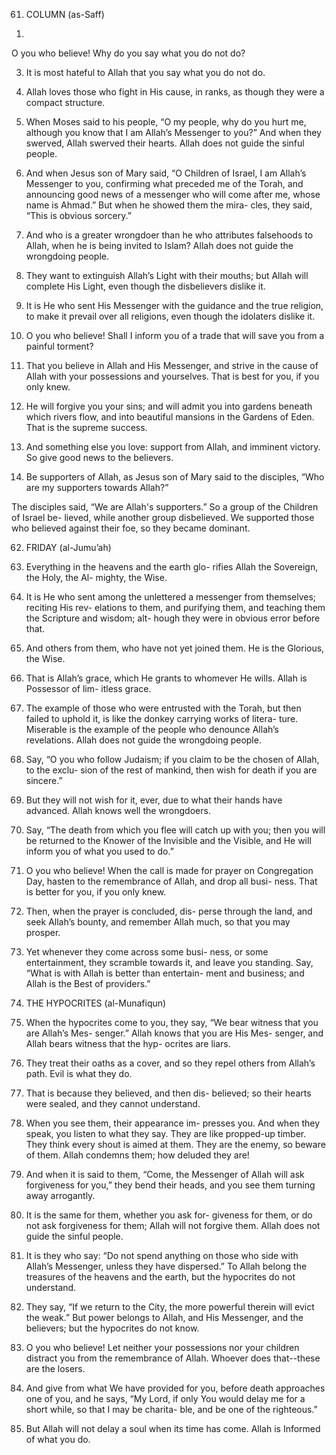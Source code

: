 61. COLUMN (as-Saff)

<!-- Everything in the heavens and the earth
praises Allah. He is the Almighty, the Wise. -->
1.
O you who believe! Why do you say what
you do not do?

3. It is most hateful to Allah that you say what you do not do.
4. Allah loves those who fight in His cause, in ranks, as though they were a compact structure.

5. When Moses said to his people, “O my people, why do you hurt me, although you know
that I am Allah’s Messenger to you?” And when they swerved, Allah swerved their
hearts. Allah does not guide the sinful people.

6. And when Jesus son of Mary said, “O Children of Israel, I am Allah’s Messenger to you,
confirming what preceded me of the Torah, and announcing good news of a messenger
who will come after me, whose name is Ahmad.” But when he showed them the mira-
cles, they said, “This is obvious sorcery.”

7. And who is a greater wrongdoer than he who attributes falsehoods to Allah, when he
is being invited to Islam? Allah does not guide the wrongdoing people.

8. They want to extinguish Allah’s Light with their mouths; but Allah will complete His
Light, even though the disbelievers dislike it.

9. It is He who sent His Messenger with the guidance and the true religion, to make it
prevail over all religions, even though the idolaters dislike it.

10. O you who believe! Shall I inform you of a trade that will save you from a painful torment?

11. That you believe in Allah and His Messenger, and strive in the cause of Allah with your
possessions and yourselves. That is best for you, if you only knew.
12. He will forgive you your sins; and will admit you into gardens beneath which rivers
flow, and into beautiful mansions in the Gardens of Eden. That is the supreme success.

13. And something else you love: support from Allah, and imminent victory. So give good news to the believers.

14. Be supporters of Allah, as Jesus son of Mary said to the disciples,
“Who are my supporters towards Allah?”

The disciples said, “We are Allah's supporters.” So a group of the Children of Israel be-
lieved, while another group disbelieved. We
supported those who believed against their
foe, so they became dominant.




62. FRIDAY
(al-Jumu’ah)


1. Everything in the heavens and the earth glo-
rifies Allah the Sovereign, the Holy, the Al-
mighty, the Wise.
2. It is He who sent among the unlettered a
messenger from themselves; reciting His rev-
elations to them, and purifying them, and
teaching them the Scripture and wisdom; alt-
hough they were in obvious error before that.
3. And others from them, who have not yet
joined them. He is the Glorious, the Wise.
4. That is Allah’s grace, which He grants to
whomever He wills. Allah is Possessor of lim-
itless grace.
5. The example of those who were entrusted
with the Torah, but then failed to uphold it,
is like the donkey carrying works of litera-
ture. Miserable is the example of the people
who denounce Allah’s revelations. Allah does
not guide the wrongdoing people.
6. Say, “O you who follow Judaism; if you
claim to be the chosen of Allah, to the exclu-
sion of the rest of mankind, then wish for
death if you are sincere.”
7. But they will not wish for it, ever, due to
what their hands have advanced. Allah knows
well the wrongdoers.
8. Say, “The death from which you flee will
catch up with you; then you will be returned
to the Knower of the Invisible and the Visible,
and He will inform you of what you used to
do.”


9. O you who believe! When the call is made
for prayer on Congregation Day, hasten to
the remembrance of Allah, and drop all busi-
ness. That is better for you, if you only knew.
10. Then, when the prayer is concluded, dis-
perse through the land, and seek Allah’s
bounty, and remember Allah much, so that
you may prosper.
11. Yet whenever they come across some busi-
ness, or some entertainment, they scramble
towards it, and leave you standing. Say,
“What is with Allah is better than entertain-
ment and business; and Allah is the Best of
providers.”


63. THE HYPOCRITES (al-Munafiqun)

1. When the hypocrites come to you, they say, “We bear witness that you are Allah’s Mes-
senger.” Allah knows that you are His Mes-
senger, and Allah bears witness that the hyp-
ocrites are liars.
2. They treat their oaths as a cover, and so they
repel others from Allah’s path. Evil is what
they do.
3. That is because they believed, and then dis-
believed; so their hearts were sealed, and they
cannot understand.
4. When you see them, their appearance im-
presses you. And when they speak, you listen
to what they say. They are like propped-up
timber. They think every shout is aimed at
them. They are the enemy, so beware of them.
Allah condemns them; how deluded they are!
5. And when it is said to them, “Come, the
Messenger of Allah will ask forgiveness for
you,” they bend their heads, and you see them
turning away arrogantly.
6. It is the same for them, whether you ask for-
giveness for them, or do not ask forgiveness
for them; Allah will not forgive them. Allah
does not guide the sinful people.

7. It is they who say: “Do not spend anything on those who side with Allah’s Messenger,
unless they have dispersed.” To Allah belong
the treasures of the heavens and the earth, but
the hypocrites do not understand.

8. They say, “If we return to the City, the more powerful therein will evict the weak.” But
power belongs to Allah, and His Messenger,
and the believers; but the hypocrites do not know.

9. O you who believe! Let neither your possessions nor your children distract you from the
remembrance of Allah. Whoever does that--these are the losers.
10. And give from what We have provided for
you, before death approaches one of you, and
he says, “My Lord, if only You would delay
me for a short while, so that I may be charita-
ble, and be one of the righteous.”
11. But Allah will not delay a soul when its time
has come. Allah is Informed of what you do.


